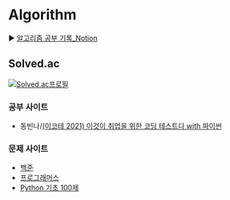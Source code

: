 # Algorithm

▶ [알고리즘 공부 기록_Notion](https://mingxoxo.notion.site/d7644efa18864a4eab2337f5b22d0abc)

## Solved.ac
[![Solved.ac프로필](http://mazassumnida.wtf/api/v2/generate_badge?boj=yesuel1111)](https://solved.ac/yesuel1111)

### 공부 사이트
- 동빈나/[(이코테 2021) 이것이 취업을 위한 코딩 테스트다 with 파이썬](https://youtube.com/playlist?list=PLRx0vPvlEmdAghTr5mXQxGpHjWqSz0dgC)

### 문제 사이트
- [백준](https://www.acmicpc.net/)
- [프로그래머스](https://programmers.co.kr/)
- [Python 기초 100제](https://codeup.kr/problemsetsol.php?psid=33)

